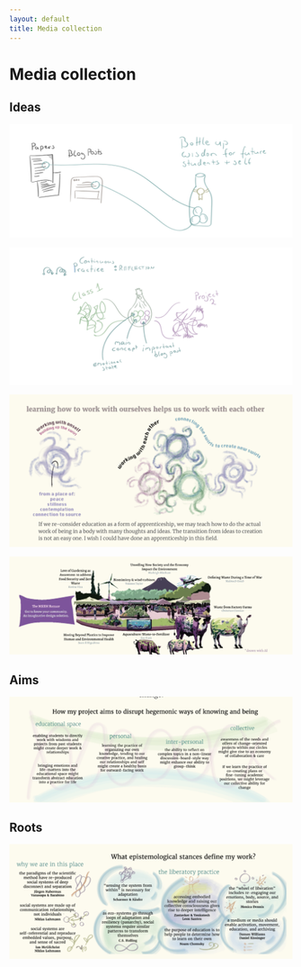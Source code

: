 ```yaml
---
layout: default
title: Media collection
---
```

# Media collection 

## Ideas
![](media/cleanshot_2024-02-07-at-09-00-03@2x-1.png)

![](media/cleanshot_2024-02-07-at-09-03-42@2x.png)

![](media/cleanshot_2024-02-07-at-09-28-36@2x.png)

![](media/cleanshot_2024-02-07-at-09-09-07@2x.png)

## Aims
![](media/cleanshot_2024-02-07-at-09-07-20@2x.png)


## Roots

![](media/cleanshot_2024-02-07-at-09-06-31@2x-1.png)